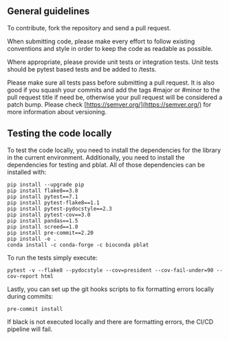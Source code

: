 ## General guidelines

To contribute, fork the repository and send a pull request.

When submitting code, please make every effort to follow existing conventions and style in order to keep the code as readable as possible.

Where appropriate, please provide unit tests or integration tests. Unit tests should be pytest based tests and be added to <project>/tests.

Please make sure all tests pass before submitting a pull request. It is also good if you squash your commits and add the tags #major or #minor to the pull request title if need be, otherwise your pull request will be considered a patch bump. Please check [https://semver.org/](https://semver.org/) for more information about versioning.

## Testing the code locally

To test the code locally, you need to install the dependencies for the library in the current environment. Additionally, you need to install the dependencies for testing and pblat. All of those dependencies can be installed with:

```
pip install --upgrade pip
pip install flake8==3.8
pip install pytest==7.1
pip install pytest-flake8==1.1
pip install pytest-pydocstyle==2.3
pip install pytest-cov==3.0
pip install pandas==1.5
pip install screed==1.0
pip install pre-commit==2.20
pip install -e .
conda install -c conda-forge -c bioconda pblat
```

To run the tests simply execute:

```
pytest -v --flake8 --pydocstyle --cov=president --cov-fail-under=90 --cov-report html
```

Lastly, you can set up the git hooks scripts to fix formatting errors locally during commits:

```
pre-commit install
```

If black is not executed locally and there are formatting errors, the CI/CD pipeline will fail.
